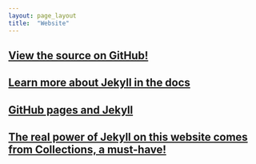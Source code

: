 ```yaml
---
layout: page_layout
title:  "Website"
---
```

<tr>
  <td>
	<h2>
	  <a class="item-link" href="https://github.com/drewgwallace/drewgwallace.github.io">
		View the source on GitHub!
	  </a>
	</h2>
  </td>
</tr>


<tr>
  <td>
	<h2>
	  <a class="item-link" href="https://jekyllrb.com/docs/home/">
		Learn more about Jekyll in the docs
	  </a>
	</h2>
  </td>
</tr>

<tr>
  <td>
	<h2>
	  <a class="item-link" href="https://help.github.com/articles/using-jekyll-as-a-static-site-generator-with-github-pages/">
		GitHub pages and Jekyll 
	  </a>
	</h2>
  </td>
</tr>

<tr>
  <td>
	<h2>
	  <a class="item-link" href="https://jekyllrb.com/docs/collections/">
		The real power of Jekyll on this website comes from Collections, a must-have!
	  </a>
	</h2>
  </td>
</tr>
